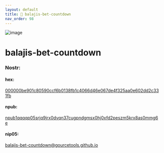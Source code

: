 ```yaml
---
layout: default
title: 📅 balajis-bet-countdown
nav_order: 98
---
```


![image](https://user-images.githubusercontent.com/120996278/228183169-7027658b-5d1d-4dc1-8094-a1fea9d3cda4.png)

# balajis-bet-countdown

### <b>Nostr:</b> <br>
#### hex: 
[000000be901c80590ccf6b0138fb1c4066d46e067de4f325aa0e602dd2c331fb](nostr:000000be901c80590ccf6b0138fb1c4066d46e067de4f325aa0e602dd2c331fb) 
#### npub: 
[npub1qqqqp05srjq9jrx0dvqn37cugpndgmsx0hj0xfd2peszm5krx8as0mmg6e](nostr:npub1qqqqp05srjq9jrx0dvqn37cugpndgmsx0hj0xfd2peszm5krx8as0mmg6e) 
#### nip05: 
[balajis-bet-countdown@gourcetools.github.io](nostr:balajis-bet@gourcetools.github.io) 
